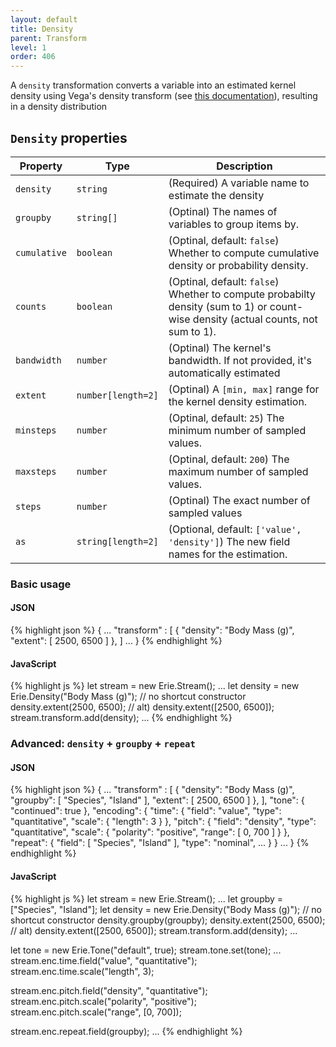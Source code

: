 ```yaml
---
layout: default
title: Density
parent: Transform
level: 1
order: 406
---
```


A `density` transformation converts a variable into an estimated kernel density using Vega's density transform (see [this documentation](https://vega.github.io/vega-lite/docs/density.html)), resulting in a density distribution

## `Density` properties

| Property | Type | Description |
| -------- | ---- | ----------- |
| `density` | `string` | (Required) A variable name to estimate the density |
| `groupby` | `string[]` | (Optinal) The names of variables to group items by. |
| `cumulative` | `boolean` | (Optinal, default: `false`) Whether to compute cumulative density or probability density. |
| `counts` | `boolean` | (Optinal, default: `false`) Whether to compute probabilty density (sum to 1) or count-wise density (actual counts, not sum to 1). |
| `bandwidth` | `number` | (Optinal) The kernel's bandwidth. If not provided, it's automatically estimated |
| `extent` | `number[length=2]` | (Optinal) A `[min, max]` range for the kernel density estimation. |
| `minsteps` | `number` | (Optinal, default: `25`) The minimum number of sampled values. |
| `maxsteps` | `number` | (Optinal, default: `200`) The maximum number of sampled values. |
| `steps` | `number` | (Optinal) The exact number of sampled values |
| `as` | `string[length=2]` | (Optional, default: `['value', 'density']`) The new field names for the estimation. |

### Basic usage

<code-groups>
<code-group>
<h4>JSON</h4>
{% highlight json %}
{
  ...
  "transform" : [
    {
      "density": "Body Mass (g)",
      "extent": [
        2500,
        6500
      ]
    },
  ]
  ...
}
{% endhighlight %}
</code-group>
<code-group>
<h4>JavaScript</h4>
{% highlight js %}
let stream = new Erie.Stream();
...
let density = new Erie.Density("Body Mass (g)"); // no shortcut constructor
density.extent(2500, 6500);
// alt) density.extent([2500, 6500]);
stream.transform.add(density);
...
{% endhighlight %}
</code-group>
</code-groups>

### Advanced: `density` + `groupby` + `repeat`

<code-groups>
<code-group>
<h4>JSON</h4>
{% highlight json %}
{
  ...
  "transform" : [
    {
      "density": "Body Mass (g)",
      "groupby": [
        "Species",
        "Island"
      ],
      "extent": [
        2500,
        6500
      ]
    },
  ],
  "tone": {
    "continued": true
  },
  "encoding": {
    "time": {
      "field": "value",
      "type": "quantitative",
      "scale": {
        "length": 3
      }
    },
    "pitch": {
      "field": "density",
      "type": "quantitative",
      "scale": {
        "polarity": "positive",
        "range": [
          0,
          700
        ]
      }
    },
    "repeat": {
      "field": [
        "Species",
        "Island"
      ],
      "type": "nominal",
      ...
    }
  }
  ...
}
{% endhighlight %}
</code-group>
<code-group>
<h4>JavaScript</h4>
{% highlight js %}
let stream = new Erie.Stream();
...
let groupby = ["Species", "Island"];
let density = new Erie.Density("Body Mass (g)"); // no shortcut constructor
density.groupby(groupby);
density.extent(2500, 6500);
// alt) density.extent([2500, 6500]);
stream.transform.add(density);
...

let tone = new Erie.Tone("default", true);
stream.tone.set(tone);
...
stream.enc.time.field("value", "quantitative");
stream.enc.time.scale("length", 3);

stream.enc.pitch.field("density", "quantitative");
stream.enc.pitch.scale("polarity", "positive");
stream.enc.pitch.scale("range", [0, 700]);

stream.enc.repeat.field(groupby);
...
{% endhighlight %}
</code-group>
</code-groups>
